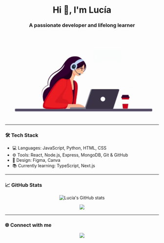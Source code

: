 <h1 align="center">Hi 👋, I'm Lucía</h1>
<h3 align="center">A passionate developer and lifelong learner</h3>
<p align="center">
  <img src="https://github.com/luciaroldanrodriguez/luciaroldanrodriguez/blob/main/Programmin%20girl%20v2.gif?raw=true" width="500" />
</p>


---

### 🛠️ Tech Stack

- 💻 Languages: JavaScript, Python, HTML, CSS
- ⚙️ Tools: React, Node.js, Express, MongoDB, Git & GitHub
- 🎨 Design: Figma, Canva
- 📚 Currently learning: TypeScript, Next.js

---

### 📈 GitHub Stats

<p align="center">
  <img src="https://github-readme-stats.vercel.app/api?username=lucia-dev&show_icons=true&theme=radical" alt="Lucía's GitHub stats" />
</p>

<p align="center">
  <img src="https://github-readme-streak-stats.herokuapp.com?user=lucia-dev&theme=radical" />
</p>

---

### 🌐 Connect with me

<p align="center">
  <a href="https://linkedin.com/in/lucia-dev" target="_blank">
    <img src="https://img.shields.io/badge/LinkedIn-0A66C2?style=for-the-badge&logo=linkedin&logoColor=white" />
  </a>
  <a href="https://twitter.com/lucia_dev" target="_blank">
    <img src="https://img.shields.io/badge/Twi
